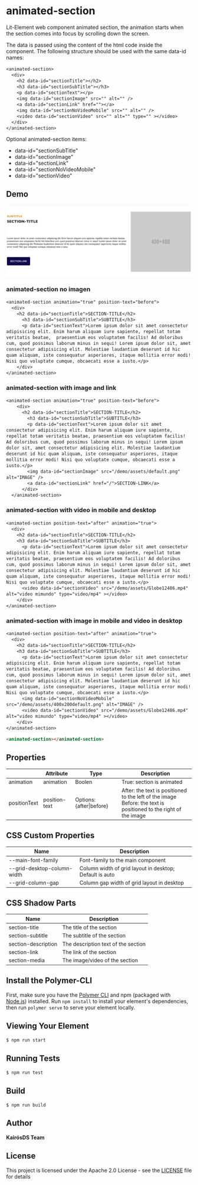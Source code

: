 # animated-section

Lit-Element web component animated section, the animation starts when the section comes into focus by scrolling down the screen.

The data is passed using the content of the html code inside the component. The following structure should be used with the same data-id names:

```
<animated-section>
  <div>
    <h2 data-id="sectionTitle"></h2>
    <h3 data-id="sectionSubTitle"></h3>
    <p data-id="sectionText"></p>
    <img data-id="sectionImage" src="" alt="" />
    <a data-id="sectionLink" href=""></a>
    <img data-id="sectionNoVideoMobile" src="" alt="" />
    <video data-id="sectionVideo" src="" alt="" type="" ></video>
  </div>
</animated-section>

```
Optional animated-section items:
  * data-id="sectionSubTitle"
  * data-id="sectionImage"
  * data-id="sectionLink"
  * data-id="sectionNoVideoMobile"
  * data-id="sectionVideo"

## Demo

<img src="demo/assets/section-image.png" alt="Image demo">

### animated-section no imagen
```
<animated-section animation="true" position-text="before">
  <div>
    <h2 data-id="sectionTitle">SECTION-TITLE</h2>
      <h3 data-id="sectionSubTitle">SUBTITLE</h3>
      <p data-id="sectionText">Lorem ipsum dolor sit amet consectetur adipisicing elit. Enim harum aliquam iure sapiente, repellat totam veritatis beatae,  praesentium eos voluptatem facilis! Ad doloribus cum, quod possimus laborum minus in sequi! Lorem ipsum dolor sit, amet consectetur adipisicing elit. Molestiae laudantium deserunt id hic quam aliquam, iste consequatur asperiores, itaque mollitia error modi! Nisi quo voluptate cumque, obcaecati esse a iusto.</p>
    </div>
</animated-section>
```


### animated-section with image and link 
```
<animated-section animation="true" position-text="before">
    <div>
      <h2 data-id="sectionTitle">SECTION-TITLE</h2>
        <h3 data-id="sectionSubTitle">SUBTITLE</h3>
        <p data-id="sectionText">Lorem ipsum dolor sit amet consectetur adipisicing elit. Enim harum aliquam iure sapiente, repellat totam veritatis beatae, praesentium eos voluptatem facilis! Ad doloribus cum, quod possimus laborum minus in sequi! Lorem ipsum dolor sit, amet consectetur adipisicing elit. Molestiae laudantium deserunt id hic quam aliquam, iste consequatur asperiores, itaque mollitia error modi! Nisi quo voluptate cumque, obcaecati esse a iusto.</p>
        <img data-id="sectionImage" src="/demo/assets/default.png" alt="IMAGE" />
        <a data-id="sectionLink" href="/">SECTION-LINK</a>
      </div>
  </animated-section>
```
### animated-section with video in mobile and desktop
```
<animated-section position-text="after" animation="true">
  <div>
    <h2 data-id="sectionTitle">SECTION-TITLE</h2>
    <h3 data-id="sectionSubTitle">SUBTITLE</h3>
      <p data-id="sectionText">Lorem ipsum dolor sit amet consectetur adipisicing elit. Enim harum aliquam iure sapiente, repellat totam veritatis beatae, praesentium eos voluptatem facilis! Ad doloribus cum, quod possimus laborum minus in sequi! Lorem ipsum dolor sit, amet consectetur adipisicing elit. Molestiae laudantium deserunt id hic quam aliquam, iste consequatur asperiores, itaque mollitia error modi! Nisi quo voluptate cumque, obcaecati esse a iusto.</p>
      <video data-id="sectionVideo" src="/demo/assets/Globe12486.mp4" alt="video mimundo" type="video/mp4" ></video>
    </div>
</animated-section>
```

### animated-section with image in mobile and video in desktop
```
<animated-section position-text="after" animation="true">
  <div>
    <h2 data-id="sectionTitle">SECTION-TITLE</h2>
    <h3 data-id="sectionSubTitle">SUBTITLE</h3>
      <p data-id="sectionText">Lorem ipsum dolor sit amet consectetur adipisicing elit. Enim harum aliquam iure sapiente, repellat totam veritatis beatae, praesentium eos voluptatem facilis! Ad doloribus cum, quod possimus laborum minus in sequi! Lorem ipsum dolor sit, amet consectetur adipisicing elit. Molestiae laudantium deserunt id hic quam aliquam, iste consequatur asperiores, itaque mollitia error modi! Nisi quo voluptate cumque, obcaecati esse a iusto.</p>
      <img data-id="sectionNoVideoMobile" src="/demo/assets/400x200default.png" alt="IMAGE" />
      <video data-id="sectionVideo" src="/demo/assets/Globe12486.mp4" alt="video mimundo" type="video/mp4" ></video>
    </div>
</animated-section>
```

```html
<animated-section></animated-section>
```

## Properties

|                |  Attribute      |  Type                  | Description			                                                                      |                 
|----------------|-----------------|------------------------|---------------------------------------------------------------------------------------|
|animation       |  animation      |Boolen                  |True: section is animated                                                              |
|positionText    |  position-text  |Options: {after\|before}|After: the text is positioned to the left of the image <br>Before: the text is positioned to the right of the image 

## CSS Custom Properties


|      Name                    |  Description                          
|-----------------------------|---------------------------------------------------------|
|--main-font-family		        |  Font-family to the main component                      |
|--grid-desktop-column-width  |  Column width of grid layout in desktop; Default is auto|
|--grid-column-gap            |  Column gap  width of grid layout in desktop            |    

## CSS Shadow Parts

|      Name            |  Description                          
|----------------------|----------------------------------------------------------|
|section-title		     |The title of the section                                  |
|section-subtitle      |The subtitle of the section                               |
|section-description   |The description text  of the section                      |
|section-link   	     |The link of the section                                   |
|section-media  	     |The image/video of the section                            |




## Install the Polymer-CLI

First, make sure you have the [Polymer CLI](https://www.npmjs.com/package/polymer-cli) and npm (packaged with [Node.js](https://nodejs.org)) installed. Run `npm install` to install your element's dependencies, then run `polymer serve` to serve your element locally.

## Viewing Your Element

```
$ npm run start
```

## Running Tests

```
$ npm run test
```

## Build
```
$ npm run build
```

## Author

**KairósDS Team**

## License

This project is licensed under the Apache 2.0 License - see the [LICENSE](LICENSE) file for details